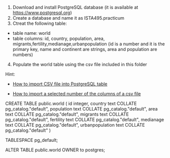 1. Download and install PostgreSQL database (it is available at https://www.postgresql.org)
2. Create a database and name it as ISTA495.practicum
3. Ctreat the following table:
  - table name: world
  - table columns: id, country, population, area, migrants,fertility,medianage,urbanpopulation (id is a number and it is the primary key, name and continent are strings, area and population are numbers)
4. Populate the world table using the csv file included in this folder

Hint:

* [How to import CSV file into PostgreSQL table](https://www.postgresqltutorial.com/import-csv-file-into-posgresql-table/)

* [How to import a selected number of the columns of a csv file](https://stackoverflow.com/questions/12618232/copy-a-few-of-the-columns-of-a-csv-file-into-a-table/49906327)

CREATE TABLE public.world
(
    id integer,
    country text COLLATE pg_catalog."default",
    population text COLLATE pg_catalog."default",
    area text COLLATE pg_catalog."default",
    migrants text COLLATE pg_catalog."default",
    fertility text COLLATE pg_catalog."default",
    medianage text COLLATE pg_catalog."default",
    urbanpopulation text COLLATE pg_catalog."default"
)

TABLESPACE pg_default;

ALTER TABLE public.world
    OWNER to postgres;